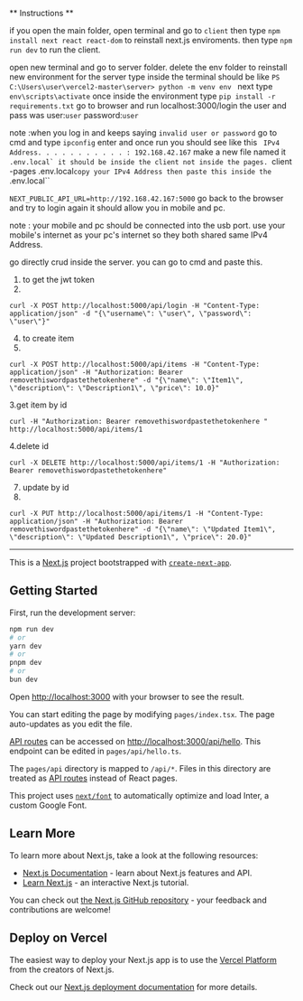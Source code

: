 ** Instructions **

if you open the main folder, open terminal and go to ``client``
then type ``npm install next react react-dom`` to reinstall next.js enviroments.
then type ``npm run dev`` to run the client.

open new terminal and go to server folder.
delete the env folder
to reinstall new environment for the server type inside the terminal should be like
``PS C:\Users\user\vercel2-master\server> python -m venv env ``
next type ``env\scripts\activate`` once inside the environment type
``pip install -r requirements.txt``
go to browser and run localhost:3000/login
the user and pass was 
user:``user`` password:``user``

note :when you log in and keeps saying ``invalid user or password`` go to cmd and type
``ipconfig`` enter and once run you should see like this `` IPv4 Address. . . . . . . . . . . : 192.168.42.167``
make a new file named it ``.env.local` it should be inside the client not inside the pages.
``client
    -pages
 .env.local``
copy your IPv4 Address then paste this inside the  ``.env.local``

`` NEXT_PUBLIC_API_URL=http://192.168.42.167:5000 ``
go back to the browser and try to login again it should allow you in mobile and pc.

note : your mobile and pc should be connected into the usb port. use your mobile's internet as your pc's internet so they both shared same IPv4 Address.

go directly crud inside the server. you can go to cmd and paste this.
1.  to get the jwt token
2.  
``curl -X POST http://localhost:5000/api/login -H "Content-Type: application/json" -d "{\"username\": \"user\", \"password\": \"user\"}"``

4. to create item
5. 
``curl -X POST http://localhost:5000/api/items -H "Content-Type: application/json" -H "Authorization: Bearer removethiswordpastethetokenhere" -d "{\"name\": \"Item1\", \"description\": \"Description1\", \"price\": 10.0}"``

3.get item by id

``curl -H "Authorization: Bearer removethiswordpastethetokenhere " http://localhost:5000/api/items/1``

4.delete id

``curl -X DELETE http://localhost:5000/api/items/1 -H "Authorization: Bearer removethiswordpastethetokenhere"``

7. update by id
8. 
``curl -X PUT http://localhost:5000/api/items/1 -H "Content-Type: application/json" -H "Authorization: Bearer removethiswordpastethetokenhere" -d "{\"name\": \"Updated Item1\", \"description\": \"Updated Description1\", \"price\": 20.0}"``


----

This is a [Next.js](https://nextjs.org/) project bootstrapped with [`create-next-app`](https://github.com/vercel/next.js/tree/canary/packages/create-next-app).

## Getting Started

First, run the development server:

```bash
npm run dev
# or
yarn dev
# or
pnpm dev
# or
bun dev
```

Open [http://localhost:3000](http://localhost:3000) with your browser to see the result.

You can start editing the page by modifying `pages/index.tsx`. The page auto-updates as you edit the file.

[API routes](https://nextjs.org/docs/api-routes/introduction) can be accessed on [http://localhost:3000/api/hello](http://localhost:3000/api/hello). This endpoint can be edited in `pages/api/hello.ts`.

The `pages/api` directory is mapped to `/api/*`. Files in this directory are treated as [API routes](https://nextjs.org/docs/api-routes/introduction) instead of React pages.

This project uses [`next/font`](https://nextjs.org/docs/basic-features/font-optimization) to automatically optimize and load Inter, a custom Google Font.

## Learn More

To learn more about Next.js, take a look at the following resources:

- [Next.js Documentation](https://nextjs.org/docs) - learn about Next.js features and API.
- [Learn Next.js](https://nextjs.org/learn) - an interactive Next.js tutorial.

You can check out [the Next.js GitHub repository](https://github.com/vercel/next.js/) - your feedback and contributions are welcome!

## Deploy on Vercel

The easiest way to deploy your Next.js app is to use the [Vercel Platform](https://vercel.com/new?utm_medium=default-template&filter=next.js&utm_source=create-next-app&utm_campaign=create-next-app-readme) from the creators of Next.js.

Check out our [Next.js deployment documentation](https://nextjs.org/docs/deployment) for more details.
